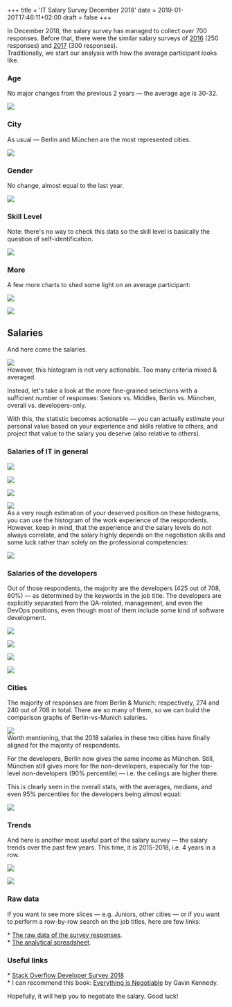 +++
title = 'IT Salary Survey December 2018'
date = 2019-01-20T17:46:11+02:00
draft = false
+++

In December 2018, the salary survey has managed to collect over 700 responses. Before that, there were the similar salary surveys of [2016](https://www.asdcode.de/2019/11/2016.html) (250 responses) and [2017](https://www.asdcode.de/2019/11/2017.html) (300 responses).  
Traditionally, we start our analysis with how the average participant looks like.


### Age

No major changes from the previous 2 years — the average age is 30-32.



[![](./125c97.png)](./125c97.png)

### City

As usual — Berlin and München are the most represented cities.

[![](./e631dc.png)](./e631dc.png)

### Gender

No change, almost equal to the last year.

[![](./f4d7e0.png)](https://blogger.googleusercontent.com/img/b/R29vZ2xl/AVvXsEiKuVZh8J-OQz6Jft4zivuYtL6MiDZDx7KlyJw9GMKCHer2AtG7RI5VC5Az3QqW9AuRSgJpxvuqWjUw3Q6hdCpEIbGRBCvrKHbJBGp21OasFvXyQqny3WplxTB86RbE3WuTlzYGFbo3He2x/s1600/f4d7e0.png)

### Skill Level

Note: there's no way to check this data so the skill level is basically the question of self-identification.

[![](./d1058b.png)](./d1058b.png)

### More

A few more charts to shed some light on an average participant:

[![](./7973c0.png)](./7973c0.png)

[![](./4ec630.png)](./4ec630.png)

## Salaries

And here come the salaries.

[![](./bb8659.png)](./bb8659.png)  
However, this histogram is not very actionable. Too many criteria mixed & averaged.

Instead, let's take a look at the more fine-grained selections with a sufficient number of responses: Seniors vs. Middles, Berlin vs. München, overall vs. developers-only.

With this, the statistic becomes actionable — you can actually estimate your personal value based on your experience and skills relative to others, and project that value to the salary you deserve (also relative to others).


### Salaries of IT in general

[![](./8620a3.png)](./8620a3.png)

[![](./522b60.png)](./522b60.png)



[![](./a8e34e.png)](./a8e34e.png)


[![](./685ae5.png)](./685ae5.png)  
As a very rough estimation of your deserved position on these histograms, you can use the histogram of the work experience of the respondents. However, keep in mind, that the experience and the salary levels do not always correlate, and the salary highly depends on the negotiation skills and some luck rather than solely on the professional competencies:

[![](./2ee6e8.png)](./2ee6e8.png)


### Salaries of the developers

Out of those respondents, the majority are the developers (425 out of 708, 60%) — as determined by the keywords in the job title. The developers are explicitly separated from the QA-related, management, and even the DevOps positions, even though most of them include some kind of software development.

[![](./beeeb1.png)](./beeeb1.png)



[![](./e6a963.png)](./e6a963.png)



[![](./a8e34e.png)](./a8e34e.png)



[![](./685ae5.png)](./685ae5.png)

### Cities

The majority of responses are from Berlin & Munich: respectively, 274 and 240 out of 708 in total. There are so many of them, so we can build the comparison graphs of Berlin-vs-Munich salaries.



[![](./9b9a3b.png)](./9b9a3b.png)  
Worth mentioning, that the 2018 salaries in these two cities have finally aligned for the majority of respondents.

For the developers, Berlin now gives the same income as München. Still, München still gives more for the non-developers, especially for the top-level non-developers (90% percentile) — i.e. the ceilings are higher there.

This is clearly seen in the overall stats, with the averages, medians, and even 95% percentiles for the developers being almost equal:

[![](./d4253a.png)](./d4253a.png)

### Trends

And here is another most useful part of the salary survey — the salary trends over the past few years. This time, it is 2015-2018, i.e. 4 years in a row.

[![](./a611b0.png)](./a611b0.png)



[![](./bf4c1c.png)](./bf4c1c.png)

### Raw data

If you want to see more slices — e.g. Juniors, other cities — or if you want to perform a row-by-row search on the job titles, here are few links:

\* [The raw data of the survey responses](https://docs.google.com/spreadsheets/d/1qRLoD-9vHUC76Wgh1eOqZWeGoSoNkWOnuV6vce5pmLo).  
\* [The analytical spreadsheet](https://docs.google.com/spreadsheets/d/1HxFcvoUYCxHFYRQfnGkCWc2OydUyvL8J8SsH5aWmd8g#gid=1194095866).


### Useful links

\* [Stack Overflow Developer Survey 2018](https://insights.stackoverflow.com/survey/./)  
\* I can recommend this book: [Everything is Negotiable](https://www.amazon.de/Everything-Negotiable-4th-Gavin-Kennedy/dp/1847940013) by Gavin Kennedy.

Hopefully, it will help you to negotiate the salary. Good luck!
